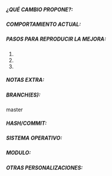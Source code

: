 <!-- Saludos, si usted esta leyendo esto, significa que quiere colaborar con el proyecto aportando quizás mejoras o información que encontró mientras utilizo el mismo, es por eso que queremos agradecerle que se tome su tiempo por hacer lo antes mencionado. -->

<!-- 
	Utilice la siguiente forma de títulos-
•	Si es una mejora en la base de datos [DB] titulo
•	Si es una mejora de estilos [CSS] titulo
•	Si es una mejora en el código [HTML] titulo
Si utiliza varias mejoras, no especifique nada, solo el titulo.

-->

<!-- Necesitamos el que titulo del tema sea lo mas representativo posible. -->

##### ¿QUÉ CAMBIO PROPONE?:
<!--
	Agregue un pequeño texto que explique cual es el bug que desea reportar o cual es la situación de mejora que le gustaría que apliquemos. 
-->


##### COMPORTAMIENTO ACTUAL:
<!-- 
	Ahora describa el error o tema con un poco mas de detalle, proporcionando fuentes como pueden ser, algún sitio web en caso de que existiera. 
-->



##### PASOS PARA REPRODUCIR LA MEJORA:
<!-- 
Describir con precisión cómo reproducir el fallo para que podamos arreglarlo o confirmar su existencia:
 - ¿Tenemos que mirar la consola mientras se produce el error?
 - Otras medidas. Eliminar de la lista o agregar en caso de que existan mas de 3 pasos.
-->

1. 
2. 
3. 

##### NOTAS EXTRA:
<!--
Cualquier información que pueda ayudar a los desarrolladores a identificar y solucionar el problema debe ser puesta aquí.
-->

##### BRANCH(ES):
<!-- 
Especifique la(s) rama(s) afectada(s) por este problema: master, 0.x, 1.x, u otra rama. 
Reemplace el valor de master por la rama correspondiente.
-->

master


##### HASH/COMMIT:
<!-- 
Si usted es desarrollador, utilizando el comando git log --online –decorate
Cuenteemos cual es la versión actual del código que esta utilizando.
Recuerde tener el código actualizado, quizás el fallo ya esta reparado.
 -->



##### SISTEMA OPERATIVO:
<!-- 
	Windows 7/10, Debian 8/9/10, Ubuntu 16/18 etc... 
-->



##### MODULO:
<!--
En caso de que el error se encuentre en un modulo especifico y no en el sistema completo, por favor informarnos de que modulo se trata.
-->



##### OTRAS PERSONALIZACIONES:
<!-- 
En caso de que se produzca alguna mejora en el código, avísennos, caso contrario, no es necesario que usted escriba nada aquí. (solo para programadores)
-->




<!-- ------------------------- THE END ------------------------------
 Gracias nuevamente por su colaboración, atenderemos su tema lo antes posible. 
-->
